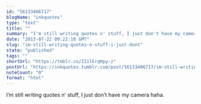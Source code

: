 ```yaml
---
id: "56133406717"
blogName: "inkquotes"
type: "text"
title: ""
summary: "I'm still writing quotes n' stuff, I just don't have my camera haha. "
date: "2013-07-22 09:22:10 GMT"
slug: "im-still-writing-quotes-n-stuff-i-just-dont"
state: "published"
tags: ""
shortUrl: "https://tmblr.co/ZIilErqHpy-z"
postUrl: "https://inkquotes.tumblr.com/post/56133406717/im-still-writing-quotes-n-stuff-i-just-dont"
noteCount: "0"
format: "html"
---
```


I’m still writing quotes n’ stuff, I just don’t have my camera haha.